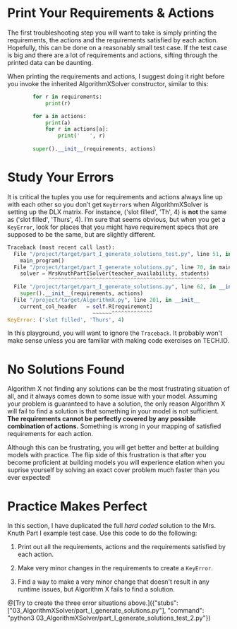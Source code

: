 # Print Your Requirements & Actions

The first troubleshooting step you will want to take is simply printing the requirements, the actions and the requirements satisfied by each action. Hopefully, this can be done on a reasonably small test case. If the test case is big and there are a lot of requirements and actions, sifting through the printed data can be daunting.

When printing the requirements and actions, I suggest doing it right before you invoke the inherited AlgorithmXSolver constructor, similar to this:

``` python
        for r in requirements:
            print(r)

        for a in actions:
            print(a)
            for r in actions[a]:
                print('   ', r)
        
        super().__init__(requirements, actions)
```

# Study Your Errors

It is critical the tuples you use for requirements and actions always line up with each other so you don’t get `KeyError`s when AlgorithmXSolver is setting up the DLX matrix. For instance, ('slot filled', 'Th', 4) is __not__ the same as ('slot filled', 'Thurs', 4). I’m sure that seems obvious, but when you get a `KeyError`, look for places that you might have requirement specs that are supposed to be the same, but are slightly different.

``` python
Traceback (most recent call last):
  File "/project/target/part_I_generate_solutions_test.py", line 51, in <module>
    main_program()
  File "/project/target/part_I_generate_solutions.py", line 70, in main_program
    solver = MrsKnuthPartISolver(teacher_availability, students)
             ^^^^^^^^^^^^^^^^^^^^^^^^^^^^^^^^^^^^^^^^^^^^^^^^^^^
  File "/project/target/part_I_generate_solutions.py", line 62, in __init__
    super().__init__(requirements, actions)
  File "/project/target/AlgorithmX.py", line 201, in __init__
    current_col_header   = self.R[requirement]
                           ~~~~~~^^^^^^^^^^^^^
KeyError: ('slot filled', 'Thurs', 4)
```

In this playground, you will want to ignore the `Traceback`. It probably won't make sense unless you are familiar with making code exercises on TECH.IO.

# No Solutions Found

Algorithm X not finding any solutions can be the most frustrating situation of all, and it always comes down to some issue with your model. Assuming your problem is guaranteed to have a solution, the only reason Algorithm X will fail to find a solution is that something in your model is not sufficient. __The requirements cannot be perfectly covered by any possible combination of actions.__ Something is wrong in your mapping of satisfied requirements for each action.

Although this can be frustrating, you will get better and better at building models with practice. The flip side of this frustration is that after you become proficient at building models you will experience elation when you suprise yourself by solving an exact cover problem much faster than you ever expected!

# Practice Makes Perfect

In this section, I have duplicated the full _hard coded_ solution to the Mrs. Knuth Part I example test case. Use this code to do the following:

1) Print out all the requirements, actions and the requirements satisfied by each action.

2) Make very minor changes in the requirements to create a `KeyError`.

3) Find a way to make a very minor change that doesn't result in any runtime issues, but Algorithm X fails to find a solution.

@[Try to create the three error situations above.]({"stubs": ["03_AlgorithmXSolver/part_I_generate_solutions.py"], "command": "python3 03_AlgorithmXSolver/part_I_generate_solutions_test_2.py"})

